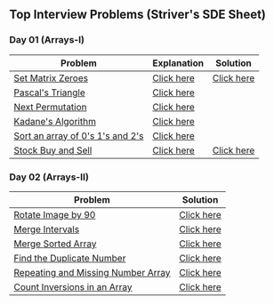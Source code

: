 ## Top Interview Problems (Striver's SDE Sheet)

### Day 01 (Arrays-I)
| Problem | Explanation | Solution |
| ------- | ----------- | -------- |
| [Set Matrix Zeroes](https://leetcode.com/problems/set-matrix-zeroes/) | [Click here](https://github.com/sadab-halim/Complete-Interview-Preparation/blob/main/Data%20Structures%20and%20Algorithms/Top%20Interview%20Problems/Day%2001/Set%20Matrix%20Zeroes/README.md) | [Click here](https://github.com/sadab-halim/Complete-Interview-Preparation/blob/main/Data%20Structures%20and%20Algorithms/Top%20Interview%20Problems/Day%2001/SetMatrixZeroes.java) |
| [Pascal's Triangle](https://leetcode.com/problems/pascals-triangle/) | [Click here](https://github.com/sadab-halim/Complete-Interview-Preparation/blob/main/Data%20Structures%20and%20Algorithms/Top%20Interview%20Problems/Day%2001/PascalsTriangle.java) |
| [Next Permutation](https://leetcode.com/problems/next-permutation/) | [Click here](https://github.com/sadab-halim/Complete-Interview-Preparation/blob/main/Data%20Structures%20and%20Algorithms/Top%20Interview%20Problems/Day%2001/NextPermutation.java) |
| [Kadane's Algorithm](https://leetcode.com/problems/maximum-subarray/) | [Click here](https://github.com/sadab-halim/Complete-Interview-Preparation/blob/main/Data%20Structures%20and%20Algorithms/Top%20Interview%20Problems/Day%2001/KadanesAlgorithm.java) |
| [Sort an array of 0's 1's and 2's](https://leetcode.com/problems/sort-colors/) | [Click here](https://github.com/sadab-halim/Complete-Interview-Preparation/blob/main/Data%20Structures%20and%20Algorithms/Top%20Interview%20Problems/Day%2001/SortAnArray0s1sAnd2s.java) |
| [Stock Buy and Sell](https://leetcode.com/problems/best-time-to-buy-and-sell-stock/) | [Click here](https://github.com/sadab-halim/Complete-Interview-Preparation/blob/main/Data%20Structures%20and%20Algorithms/Top%20Interview%20Problems/Day%2001/Best%20Time%20to%20Buy%20and%20Sell%20Stock/README.md) | [Click here](https://github.com/sadab-halim/Complete-Interview-Preparation/blob/main/Data%20Structures%20and%20Algorithms/Top%20Interview%20Problems/Day%2001/BestTimeToBuyAndSellStock.java) |


### Day 02 (Arrays-II)
| Problem | Solution |
| ------- | -------- |
| [Rotate Image by 90](https://leetcode.com/problems/rotate-image/) | [Click here]() |
| [Merge Intervals](https://leetcode.com/problems/merge-intervals/) | [Click here]() |
| [Merge Sorted Array](https://leetcode.com/problems/merge-sorted-array/) | [Click here]() |
| [Find the Duplicate Number](https://leetcode.com/problems/find-the-duplicate-number/) | [Click here]() |
| [Repeating and Missing Number Array](https://www.geeksforgeeks.org/find-a-repeating-and-a-missing-number/) | [Click here]() |
| [Count Inversions in an Array](https://www.geeksforgeeks.org/counting-inversions/) | [Click here]() |

